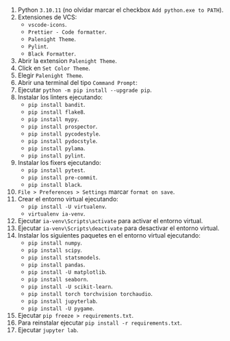 1. Python `3.10.11` (no olvidar marcar el checkbox `Add python.exe to PATH`).
2. Extensiones de VCS:
    - `vscode-icons`.
    - `Prettier - Code formatter`.
    - `Palenight Theme`.
    - `Pylint`.
    - `Black Formatter`.
3. Abrir la extension `Palenight Theme`.
4. Click en `Set Color Theme`.
5. Elegir `Palenight Theme`.
6. Abrir una terminal del tipo `Command Prompt`:
7. Ejecutar `python -m pip install --upgrade pip`.
8. Instalar los linters ejecutando:
    - `pip install bandit`.
    - `pip install flake8`.
    - `pip install mypy`.
    - `pip install prospector`.
    - `pip install pycodestyle`.
    - `pip install pydocstyle`.
    - `pip install pylama`.
    - `pip install pylint`.
9. Instalar los fixers ejecutando:
    - `pip install pytest`.
    - `pip install pre-commit`.
    - `pip install black`.
10. `File > Preferences > Settings` marcar `format on save`.
11. Crear el entorno virtual ejecutando:
    - `pip install -U virtualenv`.
    - `virtualenv ia-venv`.
12. Ejecutar `ia-venv\Scripts\activate` para activar el entorno virtual.
13. Ejecutar `ia-venv\Scripts\deactivate` para desactivar el entorno virtual.
14. Instalar los siguientes paquetes en el entorno virtual ejecutando:
    - `pip install numpy`.
    - `pip install scipy`.
    - `pip install statsmodels`.
    - `pip install pandas`.
    - `pip install -U matplotlib`.
    - `pip install seaborn`.
    - `pip install -U scikit-learn`.
    - `pip install torch torchvision torchaudio`.
    - `pip install jupyterlab`.
    - `pip install -U pygame`.
15. Ejecutar `pip freeze > requirements.txt`.
16. Para reinstalar ejecutar `pip install -r requirements.txt`.
17. Ejecutar `jupyter lab`.
